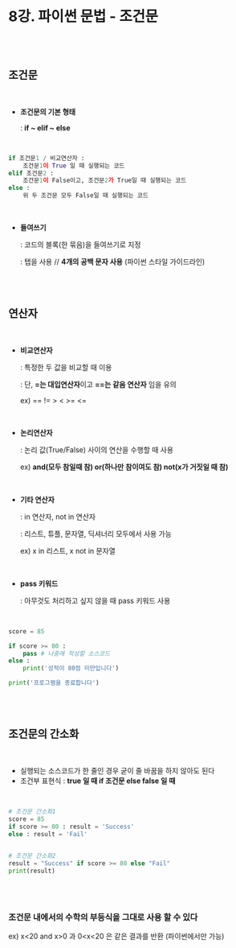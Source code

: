 # 8강. 파이썬 문법 - 조건문

<br>

<br>

## 조건문

<br>

- **조건문의 기본 형태**

  : **if ~ elif ~ else**

<br>

```python
if 조건문1 / 비교연산자 :
	조건문1이 True 일 때 실행되는 코드
elif 조건문2 :
	조건문1이 False이고, 조건문2가 True일 때 실행되는 코드
else :
	위 두 조건문 모두 False일 때 실행되는 코드
```

<br>

- **들여쓰기**

  : 코드의 블록(한 묶음)을 들여쓰기로 지정

  : 탭을 사용 // **4개의 공백 문자 사용** (파이썬 스타일 가이드라인)

<br>

<br>

## 연산자

<br>

- **비교연산자**

  : 특정한 두 값을 비교할  때 이용

  : 단, **=는 대입연산자**이고 **==는 같음 연산자** 임을 유의 
  
  ex) ==  !=  >  <  >=  <= 

<br>

- **논리연산자**

  : 논리 값(True/False) 사이의 연산을 수행할 때 사용
  
  ex) **and(모두 참일때 참)  or(하나만 참이여도 참)  not(x가 거짓일 때 참)**

<br>

- **기타 연산자**

  : in 연산자, not in 연산자

  : 리스트, 튜플, 문자열, 딕셔너리 모두에서 사용 가능
  
  ex) x in 리스트, x not in 문자열

<br>

- **pass 키워드**

  : 아무것도 처리하고 싶지 않을 때 pass 키워드 사용

<br>

```python
score = 85

if score >= 80 :
	pass # 나중에 작성할 소스코드
else :
	print('성적이 80점 미만입니다')

print('프로그램을 종료합니다')
```

<br>

<br>

## 조건문의 간소화

<br>

- 실행되는 소스코드가 한 줄인 경우 굳이 줄 바꿈을 하지 않아도 된다
- 조건부 표현식 : **true 일 때  if 조건문  else false 일 때**

<br>

```python
# 조건문 간소화1
score = 85
if score >= 80 : result = 'Success'
else : result = 'Fail'

    
# 조건문 간소화2
result = "Success" if score >= 80 else "Fail"
print(result)
```

<br>

<br>

### 조건문 내에서의 수학의 부등식을 그대로 사용 할 수 있다

ex)  x<20 and x>0  과  0<x<20  은 같은 결과를 반환 (파이썬에서만 가능)

<br>